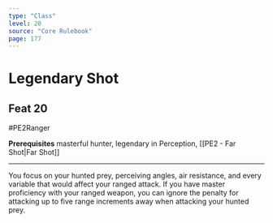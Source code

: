 ```yaml
---
type: "Class"
level: 20
source: "Core Rulebook"
page: 177
---
```

# Legendary Shot
## Feat 20
#PE2Ranger

**Prerequisites** masterful hunter, legendary in Perception, [[PE2 - Far Shot|Far Shot]]

---
You focus on your hunted prey, perceiving angles, air resistance, and every variable that would affect your ranged attack. If you have master proficiency with your ranged weapon, you can ignore the penalty for attacking up to five range increments away when attacking your hunted prey.